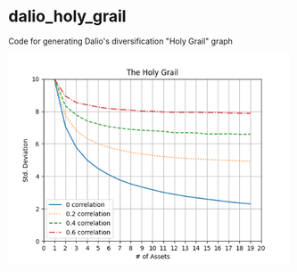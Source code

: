 # dalio_holy_grail
Code for generating Dalio's diversification "Holy Grail" graph

![Diversification the Holy Grail of Investing](dalio_holy_grail.png)
